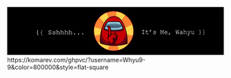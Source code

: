 <img alt="cover-github" src="https://raw.githubusercontent.com/Whyu9-9/Whyu9-9/master/cover.png">
https://komarev.com/ghpvc/?username=Whyu9-9&color=800000&style=flat-square
<!--
**Whyu9-9/Whyu9-9** is a ✨ _special_ ✨ repository because its `README.md` (this file) appears on your GitHub profile.

Here are some ideas to get you started:

- 🔭 I’m currently working on ...
- 🌱 I’m currently learning ...
- 👯 I’m looking to collaborate on ...
- 🤔 I’m looking for help with ...
- 💬 Ask me about ...
- 📫 How to reach me: ...
- 😄 Pronouns: ...
- ⚡ Fun fact: ...
-->
